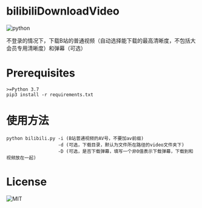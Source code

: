 # bilibiliDownloadVideo

![python](https://img.shields.io/badge/python-3.7.2-blue.svg)

不登录的情况下，下载B站的普通视频（自动选择能下载的最高清晰度，不包括大会员专用清晰度）和弹幕（可选）

# Prerequisites
```
>=Python 3.7
pip3 install -r requirements.txt
```

# 使用方法
```
python bilibili.py -i (B站普通视频的AV号，不要加av前缀) 
                   -d (可选，下载目录，默认为文件所在路径的video文件夹下) 
                   -D (可选，是否下载弹幕，填写一个非0值表示下载弹幕，下载到和视频放在一起)
```

# License
![MIT](https://img.shields.io/github/license/MarcWarrior/bilibiliDownloadVideo.svg?style=flat)
